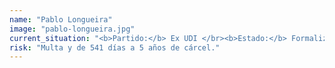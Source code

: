 ```yaml
---
name: "Pablo Longueira"
image: "pablo-longueira.jpg"
current_situation: "<b>Partido:</b> Ex UDI </br><b>Estado:</b> Formalizado." </br><b>Cautelar:</b> Arresto domiciliario nocturno y arraigo nacional mientras dure la investigación"
risk: "Multa y de 541 días a 5 años de cárcel."
---
```

